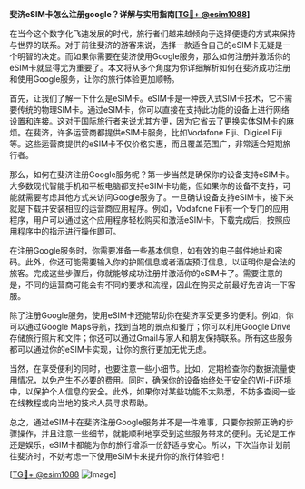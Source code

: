 **斐济eSIM卡怎么注册google？详解与实用指南[[TG💪+ @esim1088](https://t.me/s/esim1088)]**

在当今这个数字化飞速发展的时代，旅行者们越来越倾向于选择便捷的方式来保持与世界的联系。对于前往斐济的游客来说，选择一款适合自己的eSIM卡无疑是一个明智的决定。而如果你需要在斐济使用Google服务，那么如何注册并激活你的eSIM卡就显得尤为重要了。本文将从多个角度为你详细解析如何在斐济成功注册和使用Google服务，让你的旅行体验更加顺畅。

首先，让我们了解一下什么是eSIM卡。eSIM卡是一种嵌入式SIM卡技术，它不需要传统的物理SIM卡。通过eSIM卡，你可以直接在支持此功能的设备上进行网络设置和连接。这对于国际旅行者来说尤其方便，因为它省去了更换实体SIM卡的麻烦。在斐济，许多运营商都提供eSIM卡服务，比如Vodafone Fiji、Digicel Fiji等。这些运营商提供的eSIM卡不仅价格实惠，而且覆盖范围广，非常适合短期旅行者。

那么，如何在斐济注册Google服务呢？第一步当然是确保你的设备支持eSIM卡。大多数现代智能手机和平板电脑都支持eSIM卡功能，但如果你的设备不支持，可能就需要考虑其他方式来访问Google服务了。一旦确认设备支持eSIM卡，接下来就是下载并安装相应的运营商应用程序。例如，Vodafone Fiji有一个专门的应用程序，用户可以通过这个应用程序轻松购买和激活eSIM卡。下载完成后，按照应用程序中的指示进行操作即可。

在注册Google服务时，你需要准备一些基本信息，如有效的电子邮件地址和密码。此外，你还可能需要输入你的护照信息或者酒店预订信息，以证明你是合法的旅客。完成这些步骤后，你就能够成功注册并激活你的eSIM卡了。需要注意的是，不同的运营商可能会有不同的要求和流程，因此在购买之前最好先咨询一下客服。

除了注册Google服务，使用eSIM卡还能帮助你在斐济享受更多的便利。例如，你可以通过Google Maps导航，找到当地的景点和餐厅；你可以利用Google Drive存储旅行照片和文件；你还可以通过Gmail与家人和朋友保持联系。所有这些服务都可以通过你的eSIM卡实现，让你的旅行更加无忧无虑。

当然，在享受便利的同时，也要注意一些小细节。比如，定期检查你的数据流量使用情况，以免产生不必要的费用。同时，确保你的设备始终处于安全的Wi-Fi环境中，以保护个人信息的安全。此外，如果你对某些功能不太熟悉，不妨多查阅一些在线教程或向当地的技术人员寻求帮助。

总之，通过eSIM卡在斐济注册Google服务并不是一件难事，只要你按照正确的步骤操作，并且注意一些细节，就能顺利地享受到这些服务带来的便利。无论是工作还是娱乐，eSIM卡都能为你的旅行增添一份舒适与安心。所以，下次当你计划前往斐济时，不妨考虑一下使用eSIM卡来提升你的旅行体验吧！

[[TG💪+ @esim1088](https://t.me/s/esim1088) ![Image](https://i.postimg.cc/4NQfJmqS/Snipaste-2025-05-13-00-14-12.png)]